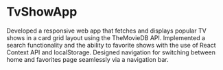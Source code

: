 # TvShowApp
Developed a responsive web app that fetches and displays popular TV shows in a card grid layout using the TheMovieDB API. Implemented a search functionality and the ability to favorite shows with the use of React Context API and localStorage. Designed navigation for switching between home and favorites page seamlessly via a navigation bar.
